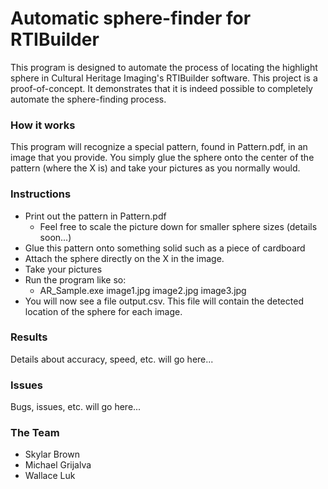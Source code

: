Automatic sphere-finder for RTIBuilder
===========

This program is designed to automate the process of locating the highlight sphere in Cultural Heritage Imaging's RTIBuilder software. This project is a proof-of-concept. It demonstrates that it is indeed possible to completely automate the sphere-finding process.

### How it works
This program will recognize a special pattern, found in Pattern.pdf, in an image that you provide. You simply glue the sphere onto the center of the pattern (where the X is) and take your pictures as you normally would.

### Instructions
- Print out the pattern in Pattern.pdf
	- Feel free to scale the picture down for smaller sphere sizes (details soon...)
- Glue this pattern onto something solid such as a piece of cardboard
- Attach the sphere directly on the X in the image.
- Take your pictures
- Run the program like so:
	- AR_Sample.exe image1.jpg image2.jpg image3.jpg
- You will now see a file output.csv. This file will contain the detected location of the sphere for each image.

### Results
Details about accuracy, speed, etc. will go here...

### Issues
Bugs, issues, etc. will go here...

### The Team
- Skylar Brown
- Michael Grijalva
- Wallace Luk
